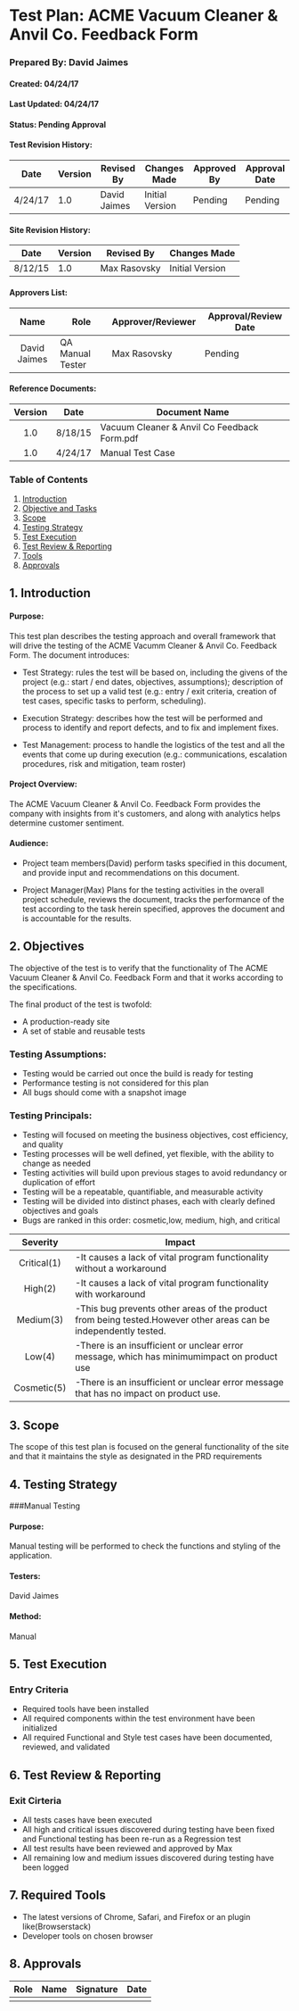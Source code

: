 # Test Plan: ACME Vacuum Cleaner & Anvil Co. Feedback Form

### Prepared By: David Jaimes
#### Created: 04/24/17
#### Last Updated: 04/24/17
#### Status: Pending Approval

#### Test Revision History:

|   Date  | Version | Revised By   | Changes Made    | Approved By | Approval Date|
|:-------:|---------|--------------|-----------------|-------------|--------------|
| 4/24/17 | 1.0     | David Jaimes | Initial Version | Pending     |  Pending     |

#### Site Revision History:

|   Date  | Version | Revised By   | Changes Made    |
|:-------:|---------|--------------|-----------------|
| 8/12/15 | 1.0     | Max Rasovsky | Initial Version |

#### Approvers List:

|     Name     | Role             | Approver/Reviewer | Approval/Review Date |
|:------------:|------------------|-------------------|----------------------|
| David Jaimes | QA Manual Tester | Max Rasovsky      | Pending              |

#### Reference Documents:

| Version | Date    | Document Name                               |
|:-------:|---------|---------------------------------------------|
| 1.0     | 8/18/15 | Vacuum Cleaner & Anvil Co Feedback Form.pdf |
| 1.0     | 4/24/17 | Manual Test Case               |


### Table of Contents
1. [Introduction](#introduction)
2. [Objective and Tasks](#objectiveAndTasks)
3. [Scope](#scope)
4. [Testing Strategy](#testingStrategy) 
5. [Test Execution](#testExecution)
6. [Test Review & Reporting](#testReview&Reporting)
7. [Tools](#tools)
8. [Approvals](#approvals)

## 1. Introduction <a name='introduction'></a>
#### Purpose: 
This test plan describes the testing approach and overall framework that will drive the testing of the
ACME Vacumm Cleaner & Anvil Co. Feedback Form. The document introduces:

- Test Strategy: rules the test will be based on, including the givens of the project (e.g.: start / end
dates, objectives, assumptions); description of the process to set up a valid test (e.g.: entry / exit
criteria, creation of test cases, specific tasks to perform, scheduling).

- Execution Strategy: describes how the test will be performed and process to identify and report
defects, and to fix and implement fixes.

- Test Management: process to handle the logistics of the test and all the events that come up
during execution (e.g.: communications, escalation procedures, risk and mitigation, team roster)

#### Project Overview: 
The ACME Vacuum Cleaner & Anvil Co. Feedback Form provides the company with insights from it's customers, and along with analytics helps determine customer sentiment.

#### Audience:

- Project team members(David) perform tasks specified in this document, and provide input and
recommendations on this document. 
 
- Project Manager(Max) Plans for the testing activities in the overall project schedule, reviews the
document, tracks the performance of the test according to the task herein specified, approves
the document and is accountable for the results.


## 2. Objectives<a name="objectiveAndTasks"></a>

The objective of the test is to verify that the functionality of The ACME Vacuum Cleaner & Anvil Co. Feedback Form and that it works according to the specifications.

The final product of the test is twofold: 

- A production-ready site
- A set of stable and reusable tests

### Testing Assumptions:

 - Testing would be carried out once the build is ready for testing
 - Performance testing is not considered for this plan
 - All bugs should come with a snapshot image

### Testing Principals:

- Testing will focused on meeting the business objectives, cost efficiency, and quality
- Testing processes will be well defined, yet flexible, with the ability to change as needed 
- Testing activities will build upon previous stages to avoid redundancy or duplication of effort
- Testing will be a repeatable, quantifiable, and measurable activity
- Testing will be divided into distinct phases, each with clearly defined objectives and goals
- Bugs are ranked in this order: cosmetic,low, medium, high, and critical

|   Severity  | Impact                                                                                                           |
|:-----------:|------------------------------------------------------------------------------------------------------------------|
| Critical(1) | -It causes a lack of vital program functionality without a workaround                                            |
| High(2)    | -It causes a lack of vital program functionality with workaround                                                 |
| Medium(3)  | -This bug prevents other areas of the product from being tested.However other areas can be independently tested. |
| Low(4)     | -There is an insufficient or unclear error message, which has minimumimpact on product use                       |
| Cosmetic(5) | -There is an insufficient or unclear error message that has no impact on product use.                            |

## 3. Scope <a name="scope"></a>

The scope of this test plan is focused on the general functionality of the site and that it maintains the style as designated 
in the PRD requirements

## 4. Testing Strategy <a name="testingStrategy"></a>
###Manual Testing 
#### Purpose: 
Manual testing will be performed to check the functions and styling of the application. 

#### Testers: 
David Jaimes

#### Method:
Manual

## 5. Test Execution <a name="testExecution"></a>
### Entry Criteria
- Required tools have been installed
- All required components within the test environment have been initialized
- All required Functional and Style test cases have been documented, reviewed, and validated

## 6. Test Review & Reporting
### Exit Cirteria
- All tests cases have been executed
- All high and critical issues discovered during testing have been fixed and Functional testing has been re-run as a Regression test
- All test results have been reviewed and approved by Max
- All remaining low and medium issues discovered during testing have been logged

## 7. Required Tools <a name="tools"></a>
- The latest versions of Chrome, Safari, and Firefox or an plugin like(Browserstack)
- Developer tools on chosen browser

## 8. Approvals <a name="approvals"></a>

| Role | Name | Signature | Date |
|:-----|------|-----------|------|
|      |      |           |      |